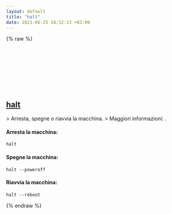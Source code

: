 ```yaml
---
layout: default
title: "halt"
date: 2021-06-25 18:12:13 +02:00
---
```

{% raw %}
<h2 id="halt">
  <a href="/it/linux/halt.html">halt</a> <a href="#halt"><svg class="icon">
    <use href="/assets/images/unicode_sprite.svg#link" />
  </svg></a>
</h2>
> Arresta, spegne o riavvia la macchina.
> Maggiori informazioni: <https://www.freedesktop.org/software/systemd/man/halt.html>.

#### Arresta la macchina:
```shell
halt
```
#### Spegne la macchina:
```shell
halt --poweroff
```
#### Riavvia la macchina:
```shell
halt --reboot
```
{% endraw %}